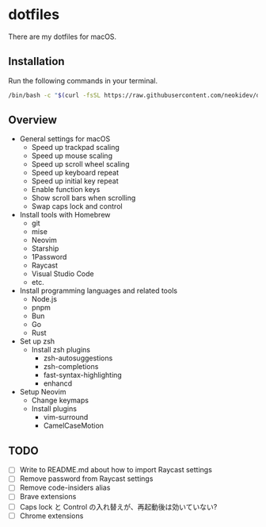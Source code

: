 # dotfiles

There are my dotfiles for macOS.

## Installation

Run the following commands in your terminal.

```sh
/bin/bash -c "$(curl -fsSL https://raw.githubusercontent.com/neokidev/dotfiles/HEAD/install.sh)"
```

## Overview

- General settings for macOS
  - Speed up trackpad scaling
  - Speed up mouse scaling
  - Speed up scroll wheel scaling
  - Speed up keyboard repeat
  - Speed up initial key repeat
  - Enable function keys
  - Show scroll bars when scrolling
  - Swap caps lock and control
- Install tools with Homebrew
  - git
  - mise
  - Neovim
  - Starship
  - 1Password
  - Raycast
  - Visual Studio Code
  - etc.
- Install programming languages and related tools
  - Node.js
  - pnpm
  - Bun
  - Go
  - Rust
- Set up zsh
  - Install zsh plugins
    - zsh-autosuggestions
    - zsh-completions
    - fast-syntax-highlighting
    - enhancd
- Setup Neovim
  - Change keymaps
  - Install plugins
    - vim-surround
    - CamelCaseMotion

## TODO

- [ ] Write to README.md about how to import Raycast settings
- [ ] Remove password from Raycast settings
- [ ] Remove code-insiders alias
- [ ] Brave extensions
- [ ] Caps lock と Control の入れ替えが、再起動後は効いていない?
- [ ] Chrome extensions
